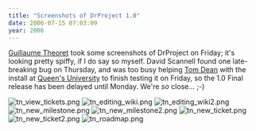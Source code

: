 ```yaml
---
title: "Screenshots of DrProject 1.0"
date: 2006-07-15 07:03:09
year: 2006
---
```

<a href="http://smokinn.tengun.net/wordpress/">Guillaume Theoret</a> took some screenshots of DrProject on Friday; it's looking pretty spiffy, if I do say so myself.  David Scannell found one late-breaking bug on Thursday, and was too busy helping <a href="http://www.ece.queensu.ca/hpages/faculty/dean/dean.html">Tom Dean</a> with the install at <a href="http://www.queensu.ca">Queen's University</a> to finish testing it on Friday, so the 1.0 Final release has been delayed until Monday.  We're <em>so</em> close... ;-)

<img border="0" alt="tn_view_tickets.png" id="image554" src="{{'/files/2006/07/tn_view_tickets.png' | relative_url}}" />

<img border="0" alt="tn_editing_wiki.png" id="image547" src="{{'/files/2006/07/tn_editing_wiki.png' | relative_url}}" />

<img border="0" alt="tn_editing_wiki2.png" id="image548" src="{{'/files/2006/07/tn_editing_wiki2.png' | relative_url}}" />

<img border="0" alt="tn_new_milestone.png" id="image549" src="{{'/files/2006/07/tn_new_milestone.png' | relative_url}}" />

<img border="0" alt="tn_new_milestone2.png" id="image550" src="{{'/files/2006/07/tn_new_milestone2.png' | relative_url}}" />

<img border="0" alt="tn_new_ticket.png" id="image551" src="{{'/files/2006/07/tn_new_ticket.png' | relative_url}}" />

<img border="0" alt="tn_new_ticket2.png" id="image552" src="{{'/files/2006/07/tn_new_ticket2.png' | relative_url}}" />

<img border="0" alt="tn_roadmap.png" id="image553" src="{{'/files/2006/07/tn_roadmap.png' | relative_url}}" />
